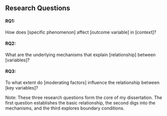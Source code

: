 ## Research Questions

<div class="research-questions">
    <div class="question">
        <h4>RQ1:</h4>
        <p>How does [specific phenomenon] affect [outcome variable] in [context]?</p>
    </div>
    <div class="question">
        <h4>RQ2:</h4>
        <p>What are the underlying mechanisms that explain [relationship] between [variables]?</p>
    </div>
    <div class="question">
        <h4>RQ3:</h4>
        <p>To what extent do [moderating factors] influence the relationship between [key variables]?</p>
    </div>
</div>

Note: These three research questions form the core of my dissertation. The first question establishes the basic relationship, the second digs into the mechanisms, and the third explores boundary conditions.

